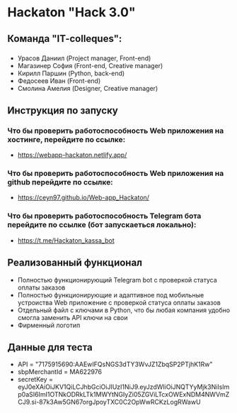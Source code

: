 # Haсkaton "Hack 3.0"

## Команда "IT-colleques":

### 
- Урасов Даниил (Project manager, Front-end)
- Магазинер София (Front-end, Creative manager)
- Кирилл Паршин (Python, back-end)
- Федосеев Иван (Front-end)
- Смолина Амелия (Designer, Creative manager)

## Инструкция по запуску

### Что бы проверить работоспособность Web приложения на хостинге, перейдите по ссылке:
- https://webapp-hackaton.netlify.app/

### Что бы проверить работоспособность Web приложения на github перейдите по ссылке:
- https://ceyn97.github.io/Web-app_Hackaton/

### Что бы проверить работоспособность Telegram бота перейдите по ссылке (бот запускаеться локально):
- https://t.me/Hackaton_kassa_bot


## Реализованный функционал

- Полностью функционирующий Telegram bot с проверкой статуса оплаты заказов
- Полностью функционирующие и адаптивное под мобильные устроиства Web приложение с проверкой статуса оплаты заказов
- Отдельный файл с ключами в Python, что бы любая компания удобно смогла заменить API ключи на свои
- Фирменный логотип

## Данные для теста
- API = "7175915690:AAEwIFQsNGS3dTY3WvJZ1ZbqSP2PTjhK1Rw"
- sbpMerchantId = MA622976
- secretKey = eyJ0eXAiOiJKV1QiLCJhbGciOiJIUzI1NiJ9.eyJzdWIiOiJNQTYyMjk3NiIsImp0aSI6ImI1OTNkODRkLTk1MWYtNGIyZi05ZGViLTcxOWExNDM4NWVmZCJ9.si-87k3Aw5GN67orgJpoyTXC0C2OpWwRCKzLogRWawU
